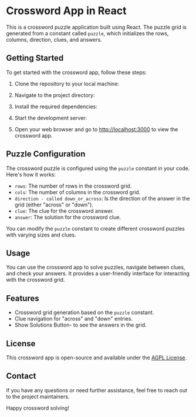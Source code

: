 # Crossword App in React

This is a crossword puzzle application built using React. The puzzle grid is generated from a constant called `puzzle`, which initializes the rows, columns, direction, clues, and answers.

## Getting Started

To get started with the crossword app, follow these steps:

1. Clone the repository to your local machine:


2. Navigate to the project directory:


3. Install the required dependencies:


4. Start the development server:


5. Open your web browser and go to [http://localhost:3000](http://localhost:3000) to view the crossword app.

## Puzzle Configuration

The crossword puzzle is configured using the `puzzle` constant in your code. Here's how it works:

- `rows`: The number of rows in the crossword grid.
- `cols`: The number of columns in the crossword grid.
- `direction - called down_or_across`: Is the direction of the answer in the grid (either "across" or "down").
- `clue`: The clue for the crossword answer.
- `answer`: The solution for the crossword clue.

You can modify the `puzzle` constant to create different crossword puzzles with varying sizes and clues.

## Usage

You can use the crossword app to solve puzzles, navigate between clues, and check your answers. It provides a user-friendly interface for interacting with the crossword grid.

## Features

- Crossword grid generation based on the `puzzle` constant.
- Clue navigation for "across" and "down" entries.
- Show Solutions Button- to see the answers in the grid.

## License

This crossword app is open-source and available under the [AGPL License](LICENSE).

## Contact

If you have any questions or need further assistance, feel free to reach out to the project maintainers.

Happy crossword solving!
